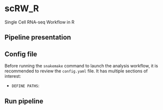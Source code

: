 # scRW_R
Single Cell RNA-seq Workflow in R

## Pipeline presentation

## Config file
Before running the `snakemake` command to launch the analysis workflow, it is recommended to review the `config.yaml` file. It has multiple sections of interest:
* `DEFINE PATHS`:


## Run pipeline
